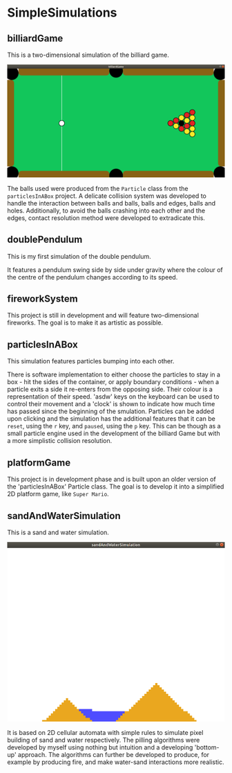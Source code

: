 # SimpleSimulations

## billiardGame
This is a two-dimensional simulation of the billiard game. 

![](images/billiardGame_InitialPosition.png)

The balls used were produced from the `Particle` class from the `particlesInABox` project. A delicate collision system was developed to handle the interaction between balls and balls, balls and edges, balls and holes. Additionally, to avoid the balls crashing into each other and the edges, contact resolution method were developed to extradicate this.
 
## doublePendulum
This is my first simulation of the double pendulum. 

It features a pendulum swing side by side under gravity where the colour of the centre of the pendulum changes according to its speed.

## fireworkSystem
This project is still in development and will feature two-dimensional fireworks. The goal is to make it as artistic as possible. 

## particlesInABox
This simulation features particles bumping into each other. 

There is software implementation to either choose the particles to stay in a box - hit the sides of the container, or apply boundary conditions - when a particle exits a side it re-enters from the opposing side. Their colour is a representation of their speed. 'asdw' keys on the keyboard can be used to control their movement and a 'clock' is shown to indicate how much time has passed since the beginning of the smulation. Particles can be added upon clicking and the simulation has the additional features that it can be `reset`, using the `r` key, and `paused`, using the `p` key. This can be though as a small particle engine used in the development of the billiard Game but with a more simplistic collision resolution.

## platformGame
This project is in development phase and is built upon an older version of the 'particlesInABox' Particle class. The goal is to develop it into a simplified 2D platform game, like `Super Mario`.

## sandAndWaterSimulation
This is a sand and water simulation. 

<img src="images/sandAndWaterSimulation_ShowingBothWaterAndSand.png" width=600>

It is based on 2D cellular automata with simple rules to simulate pixel building of sand and water respectively. The pilling algorithms were developed by myself using nothing but intuition and a developing 'bottom-up' approach. The algorithms can further be developed to produce, for example by producing fire, and make water-sand interactions more realistic. 
